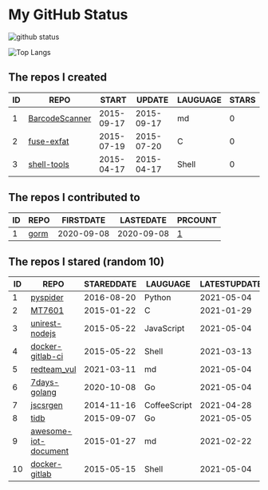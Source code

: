 # My GitHub Status

<img src="https://github-readme-stats-1.yihong0618.vercel.app/api?username=egenchen&show_icons=true&&&hide_title=true&count_private=true" alt="github status" />

![Top Langs](https://github-readme-stats-1.yihong0618.vercel.app/api/top-langs/?username=egenchen&layout=compact)

<!--START_SECTION:my_github-->
## The repos I created
| ID |                             REPO                             |   START    |   UPDATE   | LAUGUAGE | STARS |
|----|--------------------------------------------------------------|------------|------------|----------|-------|
|  1 | [BarcodeScanner](https://github.com/egenchen/BarcodeScanner) | 2015-09-17 | 2015-09-17 | md       |     0 |
|  2 | [fuse-exfat](https://github.com/egenchen/fuse-exfat)         | 2015-07-19 | 2015-07-20 | C        |     0 |
|  3 | [shell-tools](https://github.com/egenchen/shell-tools)       | 2015-04-17 | 2015-04-17 | Shell    |     0 |

## The repos I contributed to
| ID |                  REPO                   | FIRSTDATE  | LASTEDATE  |                                PRCOUNT                                 |
|----|-----------------------------------------|------------|------------|------------------------------------------------------------------------|
|  1 | [gorm](https://github.com/go-gorm/gorm) | 2020-09-08 | 2020-09-08 | [1](https://github.com/go-gorm/gorm/pulls?q=is%3Apr+author%3Aegenchen) |

## The repos I stared (random 10)
| ID |                                  REPO                                  | STAREDDATE |   LAUGUAGE   | LATESTUPDATE |
|----|------------------------------------------------------------------------|------------|--------------|--------------|
|  1 | [pyspider](https://github.com/binux/pyspider)                          | 2016-08-20 | Python       | 2021-05-04   |
|  2 | [MT7601](https://github.com/di3online/MT7601)                          | 2015-01-22 | C            | 2021-01-29   |
|  3 | [unirest-nodejs](https://github.com/Kong/unirest-nodejs)               | 2015-05-22 | JavaScript   | 2021-05-04   |
|  4 | [docker-gitlab-ci](https://github.com/sameersbn/docker-gitlab-ci)      | 2015-05-22 | Shell        | 2021-03-13   |
|  5 | [redteam_vul](https://github.com/r0eXpeR/redteam_vul)                  | 2021-03-11 | md           | 2021-05-04   |
|  6 | [7days-golang](https://github.com/geektutu/7days-golang)               | 2020-10-08 | Go           | 2021-05-04   |
|  7 | [jscsrgen](https://github.com/ym/jscsrgen)                             | 2014-11-16 | CoffeeScript | 2021-04-28   |
|  8 | [tidb](https://github.com/pingcap/tidb)                                | 2015-09-07 | Go           | 2021-05-05   |
|  9 | [awesome-iot-document](https://github.com/phodal/awesome-iot-document) | 2015-01-27 | md           | 2021-02-22   |
| 10 | [docker-gitlab](https://github.com/sameersbn/docker-gitlab)            | 2015-05-15 | Shell        | 2021-05-04   |

<!--END_SECTION:my_github-->
